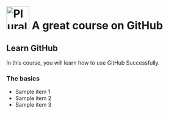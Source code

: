 # <a href='http://plurasight.com'><img src='https://gillcleerenpluralsight.blob.core.windows.net/files/pluralsight.png' height='60' alt='Pluralsight Logo' /></a> A great course on GitHub

## Learn GitHub

In this course, you will learn how to use GitHub Successfully.

### The basics
- Sample item 1
- Sample item 2
- Sample item 3
